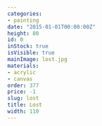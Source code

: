 ```yaml
---
categories:
- painting
date: "2015-01-01T00:00:00Z"
height: 80
id: 0
inStock: true
isVisible: true
mainImage: lost.jpg
materials:
- acrylic
- canvas
order: 377
price: -1
slug: lost
title: Lost
width: 110
---
```


